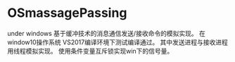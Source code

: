 # OSmassagePassing
under windows
基于缓冲技术的消息通信发送/接收命令的模拟实现。
在window10操作系统 VS2017编译环境下测试编译通过。
其中发送进程与接收进程用线程模拟实现。
使用条件变量互斥锁实现win下的信号量。
